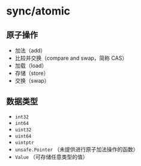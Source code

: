 # sync/atomic

## 原子操作

- 加法（add）
- 比较并交换（compare and swap，简称 CAS）
- 加载（load）
- 存储（store）
- 交换（swap）

## 数据类型

- `int32`
- `int64`
- `uint32`
- `uint64`
- `uintptr`
- `unsafe.Pointer` （未提供进行原子加法操作的函数）
- `Value` （可存储任意类型的值）
